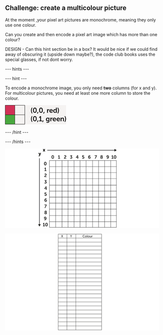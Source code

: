 ## Challenge: create a multicolour picture

At the moment ,your pixel art pictures are monochrome, meaning they only use one colour.

Can you create and then encode a pixel art image which has more than one colour?

DESIGN - Can this hint section be in a box? It would be nice if we could find away of obscuring it (upside down maybe?), the code club books uses the special glasses, if not dont worry.

--- hints ---

--- hint ---

To encode a monochrome image, you only need **two** columns (for x and y). For multicolour pictures, you need at least one more column to store the colour.

![a 2x2 grid with a red and green pixel](images/multi-colour-grid.png)

--- /hint ---

--- /hints ---

![empty 10x10 grid](images/empty-grid.png)

![3 x 25 empty table](images/3x25-table.png)